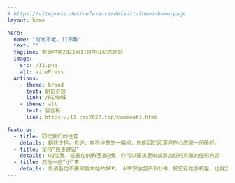 ```yaml
---
# https://vitepress.dev/reference/default-theme-home-page
layout: home

hero:
  name: "时光不老，11不散"
  text: ""
  tagline: 婺源中学2023届11班毕业纪念网站
  image:
    src: /11.png
    alt: VitePress
  actions:
    - theme: brand
      text: 朝花夕拾
      link: /README
    - theme: alt
      text: 留言板
      link: https://11.csy2022.top/comments.html

features:
  - title: 回忆我们的往昔
    details: 朝花夕拾。也许，在不经意的一瞬间，你能回忆起深埋在心底那一份美好。
  - title: 坚持“民主建设”
    details: QQ加我，或者在QQ群里面@我，你可以要求更改或添加任何页面的任何内容！
  - title: 其他一些“小”事
    details: 恳请各位不要卸载本站的APP。 APP安装包不到1MB，把它存在手机里，也就当做一份回忆吧。
---
```


